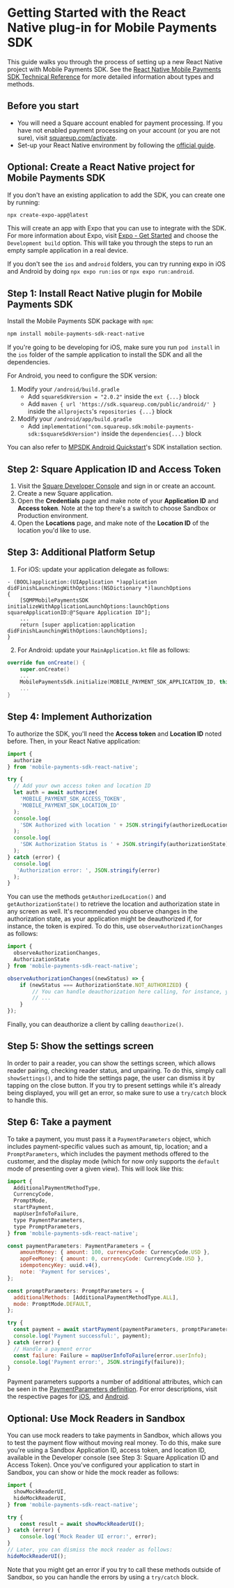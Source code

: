 # Getting Started with the React Native plug-in for Mobile Payments SDK

This guide walks you through the process of setting up a new React Native project with Mobile Payments SDK. See the [React Native Mobile Payments SDK Technical Reference](REFERENCE.md) for more detailed information about types and methods.

## Before you start

* You will need a Square account enabled for payment processing. If you have not enabled payment processing on your account (or you are not sure), visit [squareup.com/activate](https://squareup.com/activate).
* Set-up your React Native environment by following the [official guide](https://reactnative.dev/docs/0.75/set-up-your-environment).


## Optional: Create a React Native project for Mobile Payments SDK

If you don't have an existing application to add the SDK, you can create one by running:

```sh
npx create-expo-app@latest
```

This will create an app with Expo that you can use to integrate with the SDK. For more information about Expo, visit [Expo - Get Started](https://docs.expo.dev/get-started/set-up-your-environment/?mode=development-build) and choose the `Development build` option. This will take you through the steps to run an empty sample application in a real device.

If you don't see the `ios` and `android` folders, you can try running expo in iOS and Android by doing `npx expo run:ios` or `npx expo run:android`.


## Step 1: Install React Native plugin for Mobile Payments SDK

Install the Mobile Payments SDK package with `npm`:
```sh
npm install mobile-payments-sdk-react-native
```
If you're going to be developing for iOS, make sure you run `pod install` in the `ios` folder of the sample application to install the SDK and all the dependencies. 

For Android, you need to configure the SDK version:
1. Modify your `/android/build.gradle`
   - Add `squareSdkVersion = "2.0.2"` inside the `ext {...}` block
   - Add `maven { url 'https://sdk.squareup.com/public/android/' }` inside the `allprojects`'s `repositories {...}` block
2. Modify your `/android/app/build.gradle`
   - Add `implementation("com.squareup.sdk:mobile-payments-sdk:$squareSdkVersion")` inside the `dependencies{...}` block

You can also refer to [MPSDK Android Quickstart](https://developer.squareup.com/docs/mobile-payments-sdk/android#1-install-the-sdk-and-dependencies)'s SDK installation section.

## Step 2: Square Application ID and Access Token

1. Visit the [Square Developer Console](https://developer.squareup.com/) and sign in or create an account.
1. Create a new Square application.
1. Open the **Credentials** page and make note of your **Application ID** and **Access token**. Note at the top there's a switch to choose Sandbox or Production environment.
1. Open the **Locations** page, and make note of the **Location ID** of the location you'd like to use.


## Step 3: Additional Platform Setup

1. For iOS: update your application delegate as follows:
```Objc
- (BOOL)application:(UIApplication *)application didFinishLaunchingWithOptions:(NSDictionary *)launchOptions
{
	[SQMPMobilePaymentsSDK initializeWithApplicationLaunchOptions:launchOptions squareApplicationID:@"Square Application ID"];
 	...
	return [super application:application didFinishLaunchingWithOptions:launchOptions];
}
```

2. For Android: update your `MainApplication.kt` file as follows:
```Kotlin
override fun onCreate() {
    super.onCreate()
    ...
    MobilePaymentsSdk.initialize(MOBILE_PAYMENT_SDK_APPLICATION_ID, this)
    ...
}
```


## Step 4: Implement Authorization

To authorize the SDK, you'll need the **Access token** and **Location ID** noted before. Then, in your React Native application:

```typescript
import {
  authorize
} from 'mobile-payments-sdk-react-native';

try {
  // Add your own access token and location ID
  let auth = await authorize(
    'MOBILE_PAYMENT_SDK_ACCESS_TOKEN',
    'MOBILE_PAYMENT_SDK_LOCATION_ID'
  );
  console.log(
    'SDK Authorized with location ' + JSON.stringify(authorizedLocation)
  );
  console.log(
    'SDK Authorization Status is ' + JSON.stringify(authorizationState)
  );
} catch (error) {
  console.log(
   'Authorization error: ', JSON.stringify(error)
  );
}
```

You can use the methods `getAuthorizedLocation()` and `getAuthorizationState()` to retrieve the location and authorization state in any screen as well. It's recommended you observe changes in the authorization state, as your application might be deauthorized if, for instance, the token is expired. To do this, use `observeAuthorizationChanges` as follows:
```typescript
import {
  observeAuthorizationChanges,
  AuthorizationState
} from 'mobile-payments-sdk-react-native';

observeAuthorizationChanges((newStatus) => {
	if (newStatus === AuthorizationState.NOT_AUTHORIZED) {
		// You can handle deauthorization here calling, for instance, your own authorization method.
		// ...    
	}
});
```
Finally, you can deauthorize a client by calling `deauthorize()`.


## Step 5: Show the settings screen

In order to pair a reader, you can show the settings screen, which allows reader pairing, checking reader status, and unpairing. To do this, simply call `showSettings()`, and to hide the settings page, the user can dismiss it by tapping on the close button. If you try to present settings while it's already being displayed, you will get an error, so make sure to use a `try/catch` block to handle this.

## Step 6: Take a payment

To take a payment, you must pass it a `PaymentParameters` object, which includes payment-specific values such as amount, tip, location; and a `PromptParameters`, which includes the payment methods offered to the customer, and the display mode (which for now only supports the `default` mode of presenting over a given view). This will look like this:

```javascript
import {
  AdditionalPaymentMethodType,
  CurrencyCode,
  PromptMode,
  startPayment,
  mapUserInfoToFailure,
  type PaymentParameters,
  type PromptParameters,
} from 'mobile-payments-sdk-react-native';

const paymentParameters: PaymentParameters = {
	amountMoney: { amount: 100, currencyCode: CurrencyCode.USD },
	appFeeMoney: { amount: 0, currencyCode: CurrencyCode.USD },
	idempotencyKey: uuid.v4(),
	note: 'Payment for services',
};

const promptParameters: PromptParameters = {
  additionalMethods: [AdditionalPaymentMethodType.ALL],
  mode: PromptMode.DEFAULT,
};

try {
  const payment = await startPayment(paymentParameters, promptParameters);
  console.log('Payment successful:', payment);
} catch (error) {
  // Handle a payment error
  const failure: Failure = mapUserInfoToFailure(error.userInfo);
  console.log('Payment error:', JSON.stringify(failure));
}
```
Payment parameters supports a number of additional attributes, which can be seen in the [PaymentParameters definition](https://github.com/square/mobile-payments-sdk-react-native/blob/main/src/models/objects.ts#L50-L71). For error descriptions, visit the respective pages for [iOS](https://developer.squareup.com/docs/mobile-payments-sdk/ios/handling-errors), and [Android](https://developer.squareup.com/docs/mobile-payments-sdk/android/handling-errors).


## Optional: Use Mock Readers in Sandbox
You can use mock readers to take payments in Sandbox, which allows you to test the payment flow without moving real money. To do this, make sure you're using a Sandbox Application ID, access token, and location ID, available in the Developer console (see Step 3: Square Application ID and Access Token). Once you've configured your application to start in Sandbox, you can show or hide the mock reader as follows:
```typescript
import {
  showMockReaderUI,
  hideMockReaderUI,
} from 'mobile-payments-sdk-react-native';

try {
	const result = await showMockReaderUI();
} catch (error) {
	console.log('Mock Reader UI error:', error);
}
// Later, you can dismiss the mock reader as follows:
hideMockReaderUI();
```
Note that you might get an error if you try to call these methods outside of Sandbox, so you can handle the errors by using a `try/catch` block.
